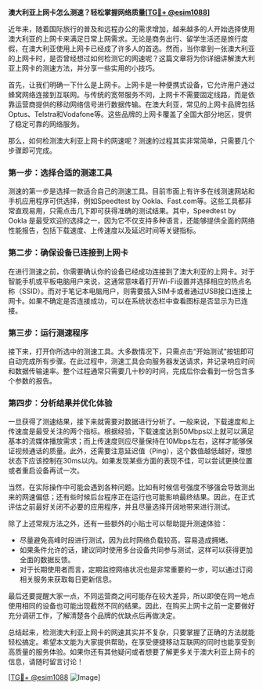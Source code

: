 **澳大利亚上网卡怎么测速？轻松掌握网络质量[[TG💪+ @esim1088](https://t.me/s/esim1088)]**

近年来，随着国际旅行的普及和远程办公的需求增加，越来越多的人开始选择使用澳大利亚的上网卡来满足日常上网需求。无论是商务出行、留学生活还是旅行度假，在澳大利亚使用上网卡已经成了许多人的首选。然而，当你拿到一张澳大利亚的上网卡时，是否曾经想过如何检测它的网速呢？这篇文章将为你详细讲解澳大利亚上网卡的测速方法，并分享一些实用的小技巧。

首先，让我们明确一下什么是上网卡。上网卡是一种便携式设备，它允许用户通过蜂窝网络连接到互联网。与传统的宽带服务不同，上网卡不需要固定线路，而是依靠运营商提供的移动网络信号进行数据传输。在澳大利亚，常见的上网卡品牌包括Optus、Telstra和Vodafone等。这些品牌的上网卡覆盖了全国大部分地区，提供了稳定可靠的网络服务。

那么，如何检测澳大利亚上网卡的网速呢？测速的过程其实非常简单，只需要几个步骤即可完成。

### **第一步：选择合适的测速工具**

测速的第一步是选择一款适合自己的测速工具。目前市面上有许多在线测速网站和手机应用程序可供选择，例如Speedtest by Ookla、Fast.com等。这些工具都非常直观易用，只需点击几下即可获得准确的测试结果。其中，Speedtest by Ookla 是最受欢迎的选择之一，因为它不仅支持多种语言，还能够提供全面的网络性能报告，包括下载速度、上传速度以及延迟时间等关键指标。

### **第二步：确保设备已连接到上网卡**

在进行测速之前，你需要确认你的设备已经成功连接到了澳大利亚的上网卡。对于智能手机或平板电脑用户来说，这通常意味着打开Wi-Fi设置并选择相应的热点名称（SSID）。而对于笔记本电脑用户，则需要插入SIM卡或者通过USB接口连接上网卡。如果不确定是否连接成功，可以在系统状态栏中查看图标是否显示为已连接。

### **第三步：运行测速程序**

接下来，打开你所选中的测速工具。大多数情况下，只需点击“开始测试”按钮即可自动完成所有步骤。在此过程中，测速工具会向服务器发送请求，并记录响应时间和数据传输速率。整个过程通常只需要几十秒的时间，完成后你会看到一份包含多个参数的报告。

### **第四步：分析结果并优化体验**

一旦获得了测速结果，接下来就需要对数据进行分析了。一般来说，下载速度和上传速度是最受关注的两个指标。根据经验，下载速度达到50Mbps以上就可以满足基本的流媒体播放需求；而上传速度则应尽量保持在10Mbps左右，这样才能够保证视频通话的质量。此外，还需要注意延迟值（Ping），这个数值越低越好，理想状态下应该控制在30ms以内。如果发现某些方面的表现不佳，可以尝试更换位置或者重启设备再试一次。

当然，在实际操作中可能会遇到各种问题。比如有时候信号强度不够强会导致测出来的网速偏低；还有些时候后台程序正在运行也可能影响最终结果。因此，在正式评估之前最好关闭不必要的应用程序，并且尽量选择开阔地带来进行测试。

除了上述常规方法之外，还有一些额外的小贴士可以帮助提升测速体验：

- 尽量避免高峰时段进行测试，因为此时网络负载较高，容易造成拥堵。
- 如果条件允许的话，建议同时使用多台设备共同参与测试，这样可以获得更加全面的数据反馈。
- 对于长期使用者而言，定期监控网络状况也是非常重要的一步，可以通过订阅相关服务来获取每日更新信息。

最后还要提醒大家一点，不同运营商之间可能存在较大差异，所以即使在同一地点使用相同的设备也可能出现截然不同的结果。因此，在购买上网卡之前一定要做好充分调研工作，了解清楚各个品牌的优缺点后再做决定。

总结起来，检测澳大利亚上网卡的网速其实并不复杂，只要掌握了正确的方法就能轻松搞定。希望本文能为大家提供帮助，在享受便捷移动互联网的同时也能享受到高质量的服务体验。如果你还有其他疑问或者想要了解更多关于澳大利亚上网卡的信息，请随时留言讨论！

[[TG💪+ @esim1088](https://t.me/s/esim1088) ![Image](https://i.postimg.cc/4NQfJmqS/Snipaste-2025-05-13-00-14-12.png)]
